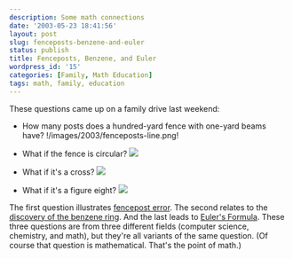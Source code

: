 ```yaml
---
description: Some math connections
date: '2003-05-23 18:41:56'
layout: post
slug: fenceposts-benzene-and-euler
status: publish
title: Fenceposts, Benzene, and Euler
wordpress_id: '15'
categories: [Family, Math Education]
tags: math, family, education
---
```


These questions came up on a family drive last weekend:

* How many posts does a hundred-yard fence with one-yard beams have? !/images/2003/fenceposts-line.png!

* What if the fence is circular? ![](/images/2003/fenceposts-circle.png)

* What if it's a cross? ![](/images/2003/fenceposts-cross.png)

* What if it's a figure eight? ![](/images/2003/fenceposts-eight.png)

The first question illustrates [fencepost error](http://www.google.com/search?q=fencepost+error).  The second relates to the [discovery of the benzene ring](http://www.google.com/search?q=discovery+benzene).  And the last leads to [Euler's Formula](http://www.google.com/search?q=euler%27s+formula).  These three questions are from three different fields (computer science, chemistry, and math), but they're all variants of the same question.  (Of course that question is mathematical.  That's the point of math.)

